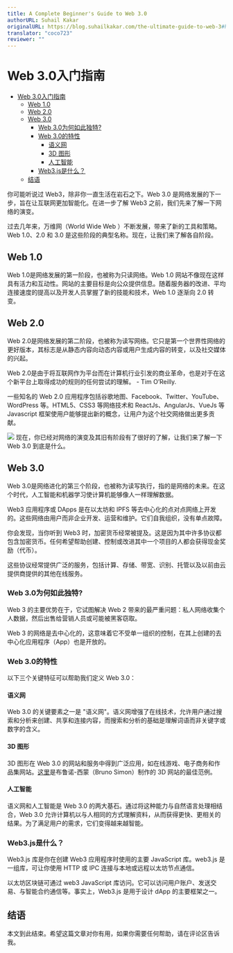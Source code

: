 ```yaml
---
title: A Complete Beginner's Guide to Web 3.0
authorURL: Suhail Kakar
originalURL: https://blog.suhailkakar.com/the-ultimate-guide-to-web-3#heading-web-10
translator: "coco723"
reviewer: ""
---
```


# Web 3.0入门指南
- [Web 3.0入门指南](#web-30入门指南)
  - [Web 1.0](#web-10)
  - [Web 2.0](#web-20)
  - [Web 3.0](#web-30)
    - [Web 3.0为何如此独特?](#web-30为何如此独特)
    - [Web 3.0的特性](#web-30的特性)
      - [语义网](#语义网)
      - [3D 图形](#3d-图形)
      - [人工智能](#人工智能)
    - [Web3.js是什么？](#web3js是什么)
  - [结语](#结语)


你可能听说过 Web3，除非你一直生活在岩石之下。Web 3.0 是网络发展的下一步，旨在让互联网更加智能化。在进一步了解 Web3 之前，我们先来了解一下网络的演变。

过去几年来，万维网（World Wide Web ）不断发展，带来了新的工具和策略。Web 1.0、2.0 和 3.0 是这些阶段的典型名称。现在，让我们来了解各自阶段。

## Web 1.0
Web 1.0是网络发展的第一阶段，也被称为只读网络。Web 1.0 网站不像现在这样具有活力和互动性。网站的主要目标是向公众提供信息。随着服务器的改进、平均连接速度的提高以及开发人员掌握了新的技能和技术，Web 1.0 逐渐向 2.0 转变。

## Web 2.0
Web 2.0是网络发展的第二阶段，也被称为读写网络。它只是第一个世界性网络的更好版本，其标志是从静态内容向动态内容或用户生成内容的转变，以及社交媒体的兴起。

Web 2.0是由于将互联网作为平台而在计算机行业引发的商业革命，也是对于在这个新平台上取得成功的规则的任何尝试的理解。 - Tim O’Reilly.

一些知名的 Web 2.0 应用程序包括谷歌地图、Facebook、Twitter、YouTube、WordPress 等。HTML5、CSS3 等网络技术和 ReactJs、AngularJs、VueJs 等 Javascript 框架使用户能够提出新的概念，让用户为这个社交网络做出更多贡献。

![](./4Gy4zT_hE.avif)
现在，你已经对网络的演变及其旧有阶段有了很好的了解，让我们来了解一下 Web 3.0 到底是什么。

## Web 3.0
Web 3.0是网络进化的第三个阶段，也被称为读写执行，指的是网络的未来。在这个时代，人工智能和机器学习使计算机能够像人一样理解数据。

Web3 应用程序或 DApps 是在以太坊和 IPFS 等去中心化的点对点网络上开发的。这些网络由用户而非企业开发、运营和维护。它们自我组织，没有单点故障。

你会发现，当你听到 Web3 时，加密货币经常被提及。这是因为其中许多协议都包含加密货币。任何希望帮助创建、控制或改进其中一个项目的人都会获得现金奖励（代币）。

这些协议经常提供广泛的服务，包括计算、存储、带宽、识别、托管以及以前由云提供商提供的其他在线服务。


### Web 3.0为何如此独特?
Web 3 的主要优势在于，它试图解决 Web 2 带来的最严重问题：私人网络收集个人数据，然后出售给营销人员或可能被黑客窃取。

Web 3 的网络是去中心化的，这意味着它不受单一组织的控制，在其上创建的去中心化应用程序（App）也是开放的。

### Web 3.0的特性
以下三个关键特征可以帮助我们定义 Web 3.0：

#### 语义网
Web 3.0 的关键要素之一是 "语义网"。语义网增强了在线技术，允许用户通过搜索和分析来创建、共享和连接内容，而搜索和分析的基础是理解词语而非关键字或数字的含义。

#### 3D 图形
3D 图形在 Web 3.0 的网站和服务中得到广泛应用，如在线游戏、电子商务和作品集网站。[这里](https://bruno-simon.com/)是布鲁诺-西蒙（Bruno Simon）制作的 3D 网站的最佳范例。

#### 人工智能
语义网和人工智能是 Web 3.0 的两大基石。通过将这种能力与自然语言处理相结合，Web 3.0 允许计算机以与人相同的方式理解资料，从而获得更快、更相关的结果。为了满足用户的需求，它们变得越来越智能。

### Web3.js是什么？
Web3.js 库是你在创建 Web3 应用程序时使用的主要 JavaScript 库。web3.js 是一组库，可让你使用 HTTP 或 IPC 连接与本地或远程以太坊节点通信。

以太坊区块链可通过 web3 JavaScript 库访问。它可以访问用户账户、发送交易、与智能合约通信等。事实上，Web3.js 是用于设计 dApp 的主要框架之一。

## 结语
本文到此结束。希望这篇文章对你有用，如果你需要任何帮助，请在评论区告诉我。